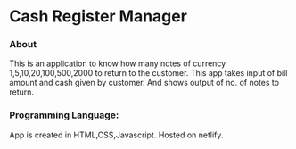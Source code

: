 # Cash Register Manager

### About
This is an application to know how many notes of currency 1,5,10,20,100,500,2000 to return to the customer. 
This app takes input of bill amount and cash given by customer. And shows output of no. of notes to return.

### Programming Language:
App is created in HTML,CSS,Javascript. Hosted on netlify.
